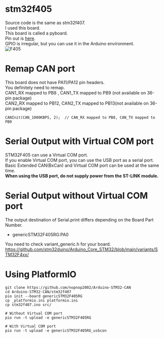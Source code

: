 # stm32f405   
Source code is the same as stm32f407.   
I used this board.   
This board is called a pyboard.   
Pin out is [here](https://www.pianshen.com/article/8473671420/).   
GPIO is irregular, but you can use it in the Arduino environment.   
![F405](https://user-images.githubusercontent.com/6020549/170388891-1d26c489-5fa2-4bf5-81c3-ff4a442368b8.JPG)

# Remap CAN port
This board does not have PA11/PA12 pin headers.   
You definitely need to remap.   
CAN1_RX mapped to PB8 , CAN1_TX mapped to PB9 (not available on 36-pin package)   
CAN2_RX mapped to PB12, CAN2_TX mapped to PB13(not available on 36-pin package)   
```
CANInit(CAN_1000KBPS, 2);  // CAN_RX mapped to PB8, CAN_TX mapped to PB9
```

# Serial Output with Virtual COM port   
STM32F405 can use a Virtual COM port.   
If you enable Virtual COM port, you can use the USB port as a serial port.   
Basic Extended CAN(BxCan) and Virtual COM port can be used at the same time.   
__When using the USB port, do not supply power from the ST-LINK module.__   

# Serial Output without Virtual COM port   
The output destination of Serial.print differs depending on the Board Part Number.   
- genericSTM32F405RG:PA0   

You need to check variant_generic.h for your board.    
https://github.com/stm32duino/Arduino_Core_STM32/blob/main/variants/STM32F4xx/


# Using PlatformIO   
```
git clone https://github.com/nopnop2002/Arduino-STM32-CAN
cd Arduino-STM32-CAN/stm32f407
pio init --board genericSTM32F405RG
cp _platformio.ini platformio.ini
cp stm32f407.ino src/

# Without Virtual COM port
pio run -t upload -e genericSTM32F405RG

# With Virtual COM port
pio run -t upload -e genericSTM32F405RG_usbcon
```
